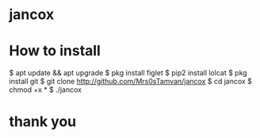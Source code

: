 # jancox
# How to install
$ apt update && apt upgrade
$ pkg install figlet
$ pip2 install lolcat
$ pkg install git
$ git clone http://github.com/Mrs0sTamvan/jancox
$ cd jancox
$ chmod +x *
$ ./jancox

# thank you
